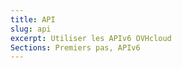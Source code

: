 ```yaml
---
title: API
slug: api
excerpt: Utiliser les APIv6 OVHcloud
Sections: Premiers pas, APIv6
---
```


